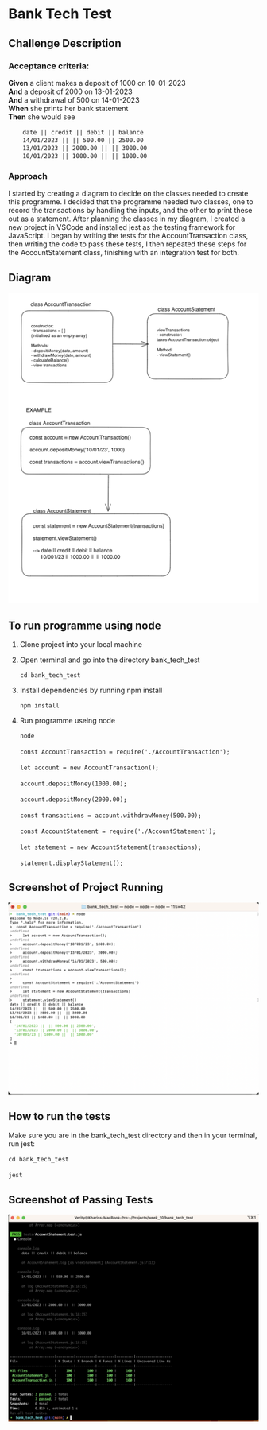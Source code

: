 # Bank Tech Test

## Challenge Description

### Acceptance criteria:

**Given** a client makes a deposit of 1000 on 10-01-2023  
**And** a deposit of 2000 on 13-01-2023  
**And** a withdrawal of 500 on 14-01-2023  
**When** she prints her bank statement  
**Then** she would see

```
    date || credit || debit || balance
    14/01/2023 || || 500.00 || 2500.00
    13/01/2023 || 2000.00 || || 3000.00
    10/01/2023 || 1000.00 || || 1000.00
```

### Approach

I started by creating a diagram to decide on the classes needed to create this programme. I decided that the programme needed two classes, one to record the transactions by handling the inputs, and the other to print these out as a statement.
After planning the classes in my diagram, I created a new project in VSCode and installed jest as the testing framework for JavaScript.
I began by writing the tests for the AccountTransaction class, then writing the code to pass these tests, I then repeated these steps for the AccountStatement class, finishing with an integration test for both. 


## Diagram

![Account Diagram](./images/AccountDiagram.png)

## To run programme using node

1. Clone project into your local machine
2. Open terminal and go into the directory bank_tech_test

   ```
   cd bank_tech_test

   ```

3. Install dependencies by running npm install

   ```
   npm install

   ```

4. Run programme useing node

   ```
   node

   const AccountTransaction = require('./AccountTransaction');

   let account = new AccountTransaction();

   account.depositMoney(1000.00);

   account.depositMoney(2000.00);

   const transactions = account.withdrawMoney(500.00);

   const AccountStatement = require('./AccountStatement');

   let statement = new AccountStatement(transactions);

   statement.displayStatement();

   ```
## Screenshot of Project Running

![Project Running Screenshot](./images/ProjectRunning.png)

## How to run the tests
Make sure you are in the bank_tech_test directory and then in your terminal, run jest:

   ```
   cd bank_tech_test

   jest

   ```

## Screenshot of Passing Tests

![Passing Tests](./images/PassingTests.png)




